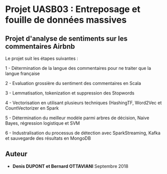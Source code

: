 # Projet UASB03 : Entreposage et fouille de données massives

## Projet d'analyse de sentiments sur les commentaires Airbnb

Le projet suit les étapes suivantes :

  1 - Détermination de la langue des commentaires pour ne traiter que la langue française
  
  2 - Evaluation grossière du sentiment des commentaires en Scala
  
  3 - Lemmatisation, tokenization et suppression des Stopwords
  
  4 - Vectorisation en utilisant plusieurs techniques (HashingTF, Word2Vec et CountVectorizer en Spark 
  
  5 - Détermination du meilleur modèle parmi arbres de décision, Naive Bayes, régression logistique et SVM
  
  6 - Industralisation du processus de détection avec SparkStreaming, Kafka et sauvegarde des résultats en MongoDB

## Auteur

* **Denis DUPONT et Bernard OTTAVIANI**
Septembre 2018

